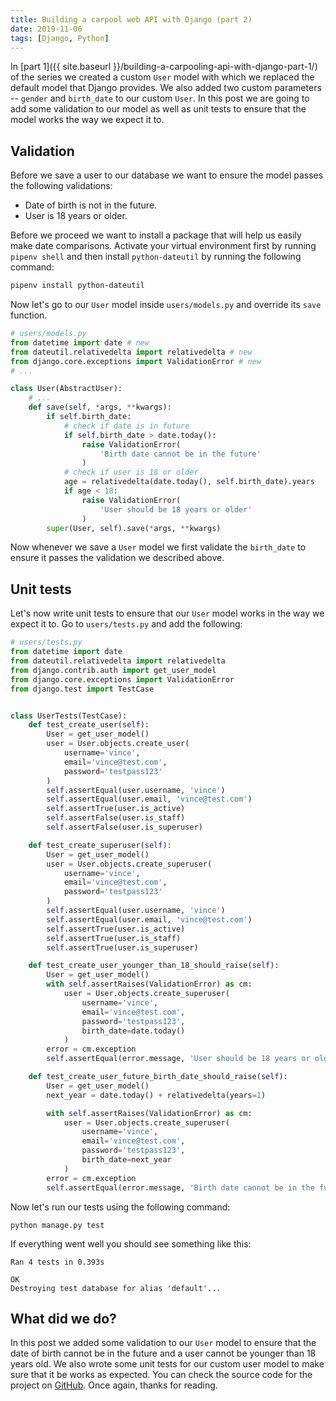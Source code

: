 ```yaml
---
title: Building a carpool web API with Django (part 2)
date: 2019-11-06
tags: [Django, Python]
---
```


In [part 1]({{ site.baseurl }}/building-a-carpooling-api-with-django-part-1/) of the series we created a custom `User` model with which we replaced the default model that Django provides. We also added two custom parameters -- `gender` and `birth_date` to our custom `User`. In this post we are going to add some validation to our model as well as unit tests to ensure that the model works the way we expect it to.

## Validation

Before we save a user to our database we want to ensure the model passes the following validations:

- Date of birth is not in the future.
- User is 18 years or older.

Before we proceed we want to install a package that will help us easily make date comparisons. Activate your virtual environment first by running `pipenv shell` and then install `python-dateutil` by running the following command:

```bash
pipenv install python-dateutil
```

Now let's go to our `User` model inside `users/models.py` and override its `save` function.

```python
# users/models.py
from datetime import date # new
from dateutil.relativedelta import relativedelta # new
from django.core.exceptions import ValidationError # new
# ...

class User(AbstractUser):
    # ...
    def save(self, *args, **kwargs):
        if self.birth_date:
            # check if date is in future
            if self.birth_date > date.today():
                raise ValidationError(
                    'Birth date cannot be in the future'
                )
            # check if user is 18 or older
            age = relativedelta(date.today(), self.birth_date).years
            if age < 18:
                raise ValidationError(
                    'User should be 18 years or older'
                )
        super(User, self).save(*args, **kwargs)

```

Now whenever we save a `User` model we first validate the `birth_date` to ensure it passes the validation we described above.

## Unit tests

Let's now write unit tests to ensure that our `User` model works in the way we expect it to. Go to `users/tests.py` and add the following:

```python
# users/tests.py
from datetime import date
from dateutil.relativedelta import relativedelta
from django.contrib.auth import get_user_model
from django.core.exceptions import ValidationError
from django.test import TestCase


class UserTests(TestCase):
    def test_create_user(self):
        User = get_user_model()
        user = User.objects.create_user(
            username='vince',
            email='vince@test.com',
            password='testpass123'
        )
        self.assertEqual(user.username, 'vince')
        self.assertEqual(user.email, 'vince@test.com')
        self.assertTrue(user.is_active)
        self.assertFalse(user.is_staff)
        self.assertFalse(user.is_superuser)

    def test_create_superuser(self):
        User = get_user_model()
        user = User.objects.create_superuser(
            username='vince',
            email='vince@test.com',
            password='testpass123'
        )
        self.assertEqual(user.username, 'vince')
        self.assertEqual(user.email, 'vince@test.com')
        self.assertTrue(user.is_active)
        self.assertTrue(user.is_staff)
        self.assertTrue(user.is_superuser)

    def test_create_user_younger_than_18_should_raise(self):
        User = get_user_model()
        with self.assertRaises(ValidationError) as cm:
            user = User.objects.create_superuser(
                username='vince',
                email='vince@test.com',
                password='testpass123',
                birth_date=date.today()
            )
        error = cm.exception
        self.assertEqual(error.message, 'User should be 18 years or older')

    def test_create_user_future_birth_date_should_raise(self):
        User = get_user_model()
        next_year = date.today() + relativedelta(years=1)

        with self.assertRaises(ValidationError) as cm:
            user = User.objects.create_superuser(
                username='vince',
                email='vince@test.com',
                password='testpass123',
                birth_date=next_year
            )
        error = cm.exception
        self.assertEqual(error.message, 'Birth date cannot be in the future')

```

Now let's run our tests using the following command:

```
python manage.py test
```

If everything went well you should see something like this:

```
Ran 4 tests in 0.393s

OK
Destroying test database for alias 'default'...
```

## What did we do?

In this post we added some validation to our `User` model to ensure that the date of birth cannot be in the future and a user cannot be younger than 18 years old. We also wrote some unit tests for our custom user model to make sure that it be works as expected. You can check the source code for the project on [GitHub](https://github.com/vince-nyanga/KaPool). Once again, thanks for reading.
